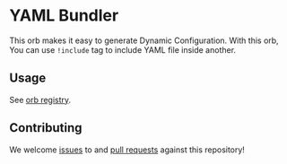 # YAML Bundler
This orb makes it easy to generate Dynamic Configuration.
With this orb, You can use `!include` tag to include YAML file inside another.

## Usage
See [orb registry](https://circleci.com/developer/orbs/orb/dr666m1/yaml-bundler).

## Contributing
We welcome [issues](https://github.com/dr666m1/orb-yaml-bundler/issues) to and [pull requests](https://github.com/dr666m1/orb-yaml-bundler/pulls) against this repository!

